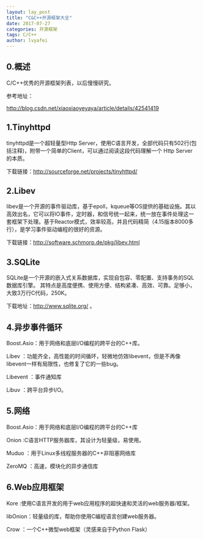 ```yaml
---
layout: lay_post
title: "C&C++开源框架大全"
date: 2017-07-27
categories: 开源框架
tags: C/C++
author: lvyafei
---
```


## 0.概述

C/C++优秀的开源框架列表，以后慢慢研究。
<!-- more -->

参考地址：

http://blog.csdn.net/xiaoxiaoyeyaya/article/details/42541419

## 1.Tinyhttpd

tinyhttpd是一个超轻量型Http Server，使用C语言开发，全部代码只有502行(包括注释)，附带一个简单的Client，可以通过阅读这段代码理解一个 Http Server 的本质。

下载链接：http://sourceforge.net/projects/tinyhttpd/

## 2.Libev

libev是一个开源的事件驱动库，基于epoll，kqueue等OS提供的基础设施。其以高效出名，它可以将IO事件，定时器，和信号统一起来，统一放在事件处理这一套框架下处理。基于Reactor模式，效率较高，并且代码精简（4.15版本8000多行），是学习事件驱动编程的很好的资源。

下载链接：http://software.schmorp.de/pkg/libev.html

## 3.SQLite

SQLite是一个开源的嵌入式关系数据库，实现自包容、零配置、支持事务的SQL数据库引擎。 其特点是高度便携、使用方便、结构紧凑、高效、可靠。足够小，大致3万行C代码，250K。

下载地址：http://www.sqlite.org/ 。

## 4.异步事件循环

Boost.Asio：用于网络和底层I/O编程的跨平台的C++库。

Libev ：功能齐全，高性能的时间循环，轻微地仿效libevent，但是不再像libevent一样有局限性，也修复了它的一些bug。

Libevent ：事件通知库

Libuv ：跨平台异步I/O。

## 5.网络

Boost.Asio：用于网络和底层I/O编程的跨平台的C++库

Onion :C语言HTTP服务器库，其设计为轻量级，易使用。

Muduo ：用于Linux多线程服务器的C++非阻塞网络库

ZeroMQ ：高速，模块化的异步通信库

## 6.Web应用框架

Kore :使用C语言开发的用于web应用程序的超快速和灵活的web服务器/框架。

libOnion：轻量级的库，帮助你使用C编程语言创建web服务器。

Crow ：一个C++微型web框架（灵感来自于Python Flask）